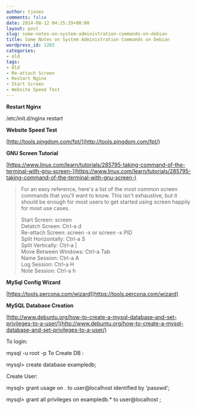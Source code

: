 ```yaml
---
author: tjones
comments: false
date: 2014-08-12 04:25:29+00:00
layout: post
slug: some-notes-on-system-administration-commands-on-debian
title: Some Notes on System Administration Commands on Debian
wordpress_id: 1203
categories:
- old
tags:
- Old
- Re-attach Screen
- Restart Nginx
- Start Screen
- Website Speed Test
---
```


**Restart Nginx**





/etc/init.d/nginx restart





**Website Speed Test**





[http://tools.pingdom.com/fpt/](http://tools.pingdom.com/fpt/)





**GNU Screen Tutorial**   

[https://www.linux.com/learn/tutorials/285795-taking-command-of-the-terminal-with-gnu-screen-](https://www.linux.com/learn/tutorials/285795-taking-command-of-the-terminal-with-gnu-screen-)





<blockquote> 
For an easy reference, here's a list of the most common screen commands that you'll want to know. This isn't exhaustive, but it should be enough for most users to get started using screen happily for most use cases.

Start Screen: screen  
Detatch Screen: Ctrl-a d  
Re-attach Screen: screen -x or screen -x PID  
Split Horizontally: Ctrl-a S  
Split Vertically: Ctrl-a |  
Move Between Windows: Ctrl-a Tab  
Name Session: Ctrl-a A  
Log Session: Ctrl-a H  
Note Session: Ctrl-a h  
</blockquote>





**MySql Config Wizard**   

[https://tools.percona.com/wizard](https://tools.percona.com/wizard)





**MySQL Database Creation**   

[http://www.debuntu.org/how-to-create-a-mysql-database-and-set-privileges-to-a-user/](http://www.debuntu.org/how-to-create-a-mysql-database-and-set-privileges-to-a-user/)





To login:   

 mysql -u root -p
To Create DB :   

mysql> create database exampledb;   

Create User:   

mysql> grant usage on _._ to user@localhost identified by 'passwd';   

mysql> grant all privileges on exampledb.* to user@localhost ;
